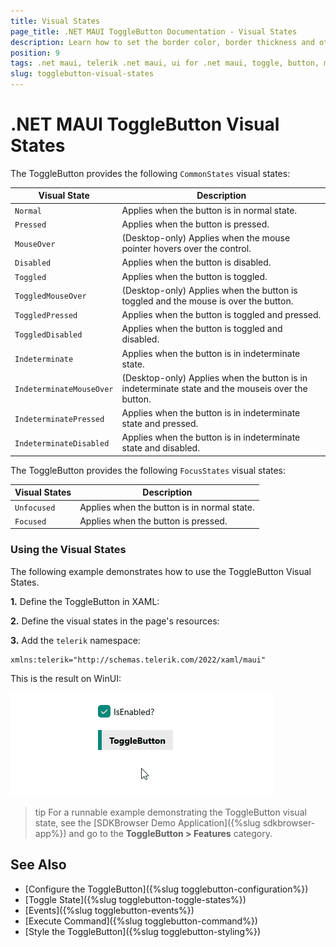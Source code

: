 ```yaml
---
title: Visual States
page_title: .NET MAUI ToggleButton Documentation - Visual States
description: Learn how to set the border color, border thickness and other in the different visual states of the Telerik ToggleButton for .NET MAUI.
position: 9
tags: .net maui, telerik .net maui, ui for .net maui, toggle, button, microsoft .net maui
slug: togglebutton-visual-states
---
```


# .NET MAUI ToggleButton Visual States

The ToggleButton provides the following `CommonStates` visual states:

| Visual State | Description |
| ------------- | --------------- |
| `Normal` | Applies when the button is in normal state. |
| `Pressed` | Applies when the button is pressed. |
| `MouseOver` | (Desktop-only) Applies when the mouse pointer hovers over the control. |
| `Disabled` | Applies when the button is disabled. |
| `Toggled` | Applies when the button is toggled. |
| `ToggledMouseOver` | (Desktop-only) Applies when the button is toggled and the mouse is over the button. |
| `ToggledPressed` | Applies when the button is toggled and pressed. |
| `ToggledDisabled` | Applies when the button is toggled and disabled. |
| `Indeterminate` | Applies when the button is in indeterminate state. |
| `IndeterminateMouseOver` | (Desktop-only) Applies when the button is in indeterminate state and the mouseis over the button. |
| `IndeterminatePressed` | Applies when the button is in indeterminate state and pressed. |
| `IndeterminateDisabled` | Applies when the button is in indeterminate state and disabled. |

The ToggleButton provides the following `FocusStates` visual states:

| Visual States | Description |
| ------------- | --------------- |
| `Unfocused` | Applies when the button is in normal state. |
| `Focused` | Applies when the button is pressed. |

### Using the Visual States

The following example demonstrates how to use the ToggleButton Visual States.

**1.** Define the ToggleButton in XAML:

<snippet id='togglebutton-visual-states' />

**2.** Define the visual states in the page's resources:

<snippet id='togglebutton-visual-states-resources' />

**3.** Add the `telerik` namespace:

```XAML
xmlns:telerik="http://schemas.telerik.com/2022/xaml/maui"
```

This is the result on WinUI: 

![.NET MAUI ToggleButton Visual States](images/togglebutton-visualstates.gif)

>tip For a runnable example demonstrating the ToggleButton visual state, see the [SDKBrowser Demo Application]({%slug sdkbrowser-app%}) and go to the **ToggleButton > Features** category.

## See Also

- [Configure the ToggleButton]({%slug togglebutton-configuration%})
- [Toggle State]({%slug togglebutton-toggle-states%})
- [Events]({%slug togglebutton-events%})
- [Execute Command]({%slug togglebutton-command%})
- [Style the ToggleButton]({%slug togglebutton-styling%})
